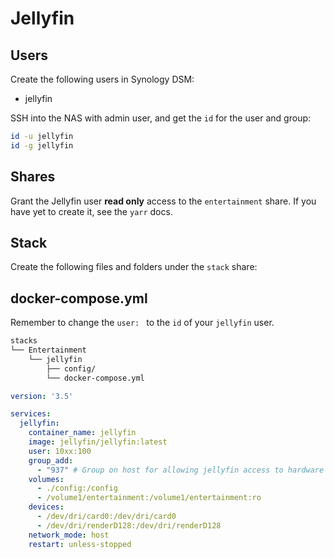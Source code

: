 # Jellyfin

## Users

Create the following users in Synology DSM:

  - jellyfin

SSH into the NAS with admin user, and get the `id` for the user and group:

```bash
id -u jellyfin
id -g jellyfin
```

## Shares

Grant the Jellyfin user **read only** access to the `entertainment` share. If you have yet to create it, see the `yarr` docs.

## Stack

Create the following files and folders under the `stack` share:

## docker-compose.yml

Remember to change the `user: ` to the `id` of your `jellyfin` user.

```bash
stacks
└── Entertainment
    └── jellyfin
        ├── config/
        └── docker-compose.yml
```

```yaml
version: '3.5'

services:
  jellyfin:
    container_name: jellyfin
    image: jellyfin/jellyfin:latest
    user: 10xx:100
    group_add:
      - "937" # Group on host for allowing jellyfin access to hardware encoding/decoding
    volumes:
      - ./config:/config
      - /volume1/entertainment:/volume1/entertainment:ro
    devices:
      - /dev/dri/card0:/dev/dri/card0
      - /dev/dri/renderD128:/dev/dri/renderD128
    network_mode: host
    restart: unless-stopped
```
